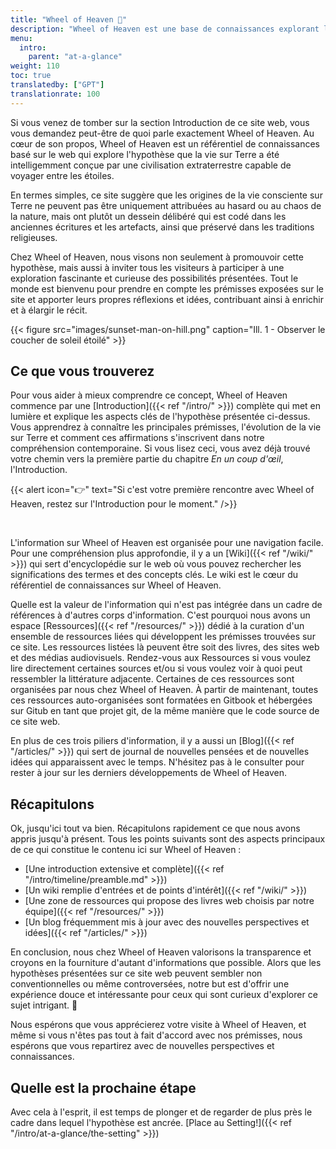 ```yaml
---
title: "Wheel of Heaven 🌌"
description: "Wheel of Heaven est une base de connaissances explorant l'hypothèse de travail selon laquelle la vie sur Terre a été intelligemment conçue par une civilisation extraterrestre, les soi-disant Élohim."
menu:
  intro:
    parent: "at-a-glance"
weight: 110
toc: true
translatedby: ["GPT"]
translationrate: 100
---
```


Si vous venez de tomber sur la section Introduction de ce site web, vous vous demandez peut-être de quoi parle exactement Wheel of Heaven. Au cœur de son propos, Wheel of Heaven est un référentiel de connaissances basé sur le web qui explore l'hypothèse que la vie sur Terre a été intelligemment conçue par une civilisation extraterrestre capable de voyager entre les étoiles.

En termes simples, ce site suggère que les origines de la vie consciente sur Terre ne peuvent pas être uniquement attribuées au hasard ou au chaos de la nature, mais ont plutôt un dessein délibéré qui est codé dans les anciennes écritures et les artefacts, ainsi que préservé dans les traditions religieuses.

Chez Wheel of Heaven, nous visons non seulement à promouvoir cette hypothèse, mais aussi à inviter tous les visiteurs à participer à une exploration fascinante et curieuse des possibilités présentées. Tout le monde est bienvenu pour prendre en compte les prémisses exposées sur le site et apporter leurs propres réflexions et idées, contribuant ainsi à enrichir et à élargir le récit.

{{< figure src="images/sunset-man-on-hill.png" caption="Ill. 1 - Observer le coucher de soleil étoilé" >}}

## Ce que vous trouverez

Pour vous aider à mieux comprendre ce concept, Wheel of Heaven commence par une [Introduction]({{< ref "/intro/" >}}) complète qui met en lumière et explique les aspects clés de l'hypothèse présentée ci-dessus. Vous apprendrez à connaître les principales prémisses, l'évolution de la vie sur Terre et comment ces affirmations s'inscrivent dans notre compréhension contemporaine. Si vous lisez ceci, vous avez déjà trouvé votre chemin vers la première partie du chapitre _En un coup d'œil_, l'Introduction.

{{< alert icon="👉" text="Si c'est votre première rencontre avec Wheel of Heaven, restez sur l'Introduction pour le moment." />}}

<br>

L'information sur Wheel of Heaven est organisée pour une navigation facile. Pour une compréhension plus approfondie, il y a un [Wiki]({{< ref "/wiki/" >}}) qui sert d'encyclopédie sur le web où vous pouvez rechercher les significations des termes et des concepts clés. Le wiki est le cœur du référentiel de connaissances sur Wheel of Heaven.

Quelle est la valeur de l'information qui n'est pas intégrée dans un cadre de références à d'autres corps d'information. C'est pourquoi nous avons un espace [Ressources]({{< ref "/resources/" >}}) dédié à la curation d'un ensemble de ressources liées qui développent les prémisses trouvées sur ce site. Les ressources listées là peuvent être soit des livres, des sites web et des médias audiovisuels. Rendez-vous aux Ressources si vous voulez lire directement certaines sources et/ou si vous voulez voir à quoi peut ressembler la littérature adjacente. Certaines de ces ressources sont organisées par nous chez Wheel of Heaven. À partir de maintenant, toutes ces ressources auto-organisées sont formatées en Gitbook et hébergées sur Gitub en tant que projet git, de la même manière que le code source de ce site web.

En plus de ces trois piliers d'information, il y a aussi un [Blog]({{< ref "/articles/" >}}) qui sert de journal de nouvelles pensées et de nouvelles idées qui apparaissent avec le temps. N'hésitez pas à le consulter pour rester à jour sur les derniers développements de Wheel of Heaven.

## Récapitulons

Ok, jusqu'ici tout va bien. Récapitulons rapidement ce que nous avons appris jusqu'à présent. Tous les points suivants sont des aspects principaux de ce qui constitue le contenu ici sur Wheel of Heaven :

- [Une introduction extensive et complète]({{< ref "/intro/timeline/preamble.md" >}})
- [Un wiki remplie d'entrées et de points d'intérêt]({{< ref "/wiki/" >}})
- [Une zone de ressources qui propose des livres web choisis par notre équipe]({{< ref "/resources/" >}})
- [Un blog fréquemment mis à jour avec des nouvelles perspectives et idées]({{< ref "/articles/" >}})

En conclusion, nous chez Wheel of Heaven valorisons la transparence et croyons en la fourniture d'autant d'informations que possible. Alors que les hypothèses présentées sur ce site web peuvent sembler non conventionnelles ou même controversées, notre but est d'offrir une expérience douce et intéressante pour ceux qui sont curieux d'explorer ce sujet intrigant. 🙏

Nous espérons que vous apprécierez votre visite à Wheel of Heaven, et même si vous n'êtes pas tout à fait d'accord avec nos prémisses, nous espérons que vous repartirez avec de nouvelles perspectives et connaissances.

## Quelle est la prochaine étape

Avec cela à l'esprit, il est temps de plonger et de regarder de plus près le cadre dans lequel l'hypothèse est ancrée. [Place au Setting!]({{< ref "/intro/at-a-glance/the-setting" >}})
